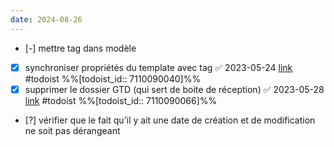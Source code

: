 ```yaml
---
date: 2024-08-26
---
```


- [-] mettre tag dans modèle 
- [x] synchroniser propriétés du template avec tag ✅ 2023-05-24 [link](https://todoist.com/showTask?id=7110090040) #todoist %%[todoist_id:: 7110090040]%%
- [x] supprimer le dossier GTD (qui sert de boite de réception) ✅ 2023-05-28 [link](https://todoist.com/showTask?id=7110090066) #todoist %%[todoist_id:: 7110090066]%%
- [?] vérifier que le fait qu'il y ait une date de création et de modification ne soit pas dérangeant